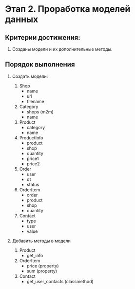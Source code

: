 # Этап 2. Проработка моделей данных

## Критерии достижения:

1. Созданы модели и их дополнительные методы.

## Порядок выполнения

1. Создать модели:
    1. Shop
        - name
        - url
        - filename
    2. Category
        - shops (m2m)
        - name
    3. Product
        - category
        - name
    4. ProductInfo
        - product
        - shop
        - quantity
        - price1
        - price2
    5. Order
        - user
        - dt
        - status
    6. OrderItem
        - order
        - product
        - shop
        - quantity
    7. Contact
        - type
        - user
        - value

2. Добавить методы в модели
    1. Product
        - get_info
    2. OrderItem
        - price (property)
        - sum (property)
    3. Contact
        - get_user_contacts (classmethod)
           